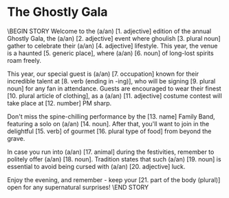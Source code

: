 # The Ghostly Gala

\\BEGIN STORY
Welcome to the (a/an) [1. adjective] edition of the annual Ghostly Gala, the (a/an) [2. adjective] event where ghoulish [3. plural noun] gather to celebrate their (a/an) [4. adjective] lifestyle. This year, the venue is a haunted [5. generic place], where (a/an) [6. noun] of long-lost spirits roam freely.

This year, our special guest is (a/an) [7. occupation] known for their incredible talent at [8. verb (ending in -ing)], who will be signing [9. plural noun] for any fan in attendance. Guests are encouraged to wear their finest [10. plural article of clothing], as a (a/an) [11. adjective] costume contest will take place at [12. number] PM sharp.

Don't miss the spine-chilling performance by the [13. name] Family Band, featuring a solo on (a/an) [14. noun]. After that, you'll want to join in the delightful [15. verb] of gourmet [16. plural type of food] from beyond the grave.

In case you run into (a/an) [17. animal] during the festivities, remember to politely offer (a/an) [18. noun]. Tradition states that such (a/an) [19. noun] is essential to avoid being cursed with (a/an) [20. adjective] luck.

Enjoy the evening, and remember - keep your [21. part of the body (plural)] open for any supernatural surprises!
\\END STORY